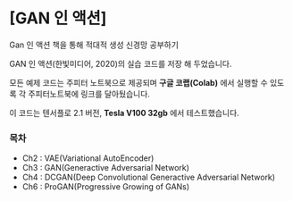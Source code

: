 # [GAN 인 액션]

Gan 인 액션 책을 통해 적대적 생성 신경망 공부하기

GAN 인 액션(한빛미디어, 2020)의 실습 코드를 저장 해 두었습니다.

모든 예제 코드는 주피터 노트북으로 제공되며 **구글 코랩(Colab)** 에서 실행할 수 있도록 각 주피터노트북에 링크를 달아뒀습니다.

이 코드는 텐서플로 2.1 버전, __Tesla V100 32gb__ 에서 테스트했습니다.

### 목차
- Ch2 : VAE(Variational AutoEncoder)
- Ch3 : GAN(Generactive Adversarial Network)
- Ch4 : DCGAN(Deep Convolutional Generactive Adversarial Network)
- Ch6 : ProGAN(Progressive Growing of GANs)
